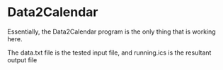 # Data2Calendar

Essentially, the Data2Calendar program is the only thing that is working here.

The data.txt file is the tested input file, and running.ics is the resultant output file 
